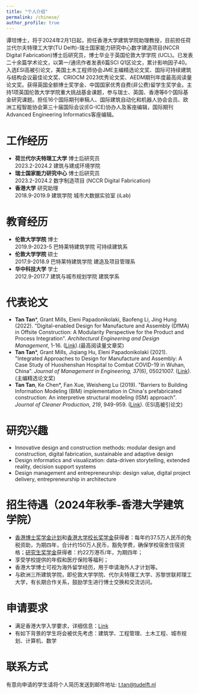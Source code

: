 ```yaml
---
title: "个人介绍"
permalink: /chinese/
author_profile: true
---
```

谭坦博士，将于2024年2月1日起，担任香港大学建筑学院助理教授，目前担任荷兰代尔夫特理工大学(TU Delft)-瑞士国家能力研究中心数字建造项目(NCCR Digital Fabrication)博士后研究员，博士毕业于英国伦敦大学学院 (UCL)。已发表二十余篇学术论文，以第一/通讯作者发表6篇SCI Q1区论文，累计影响因子40。入选ESI高被引论文，美国土木工程师协会JME主编精选论文奖、国际可持续建筑与结构会议最佳论文奖、CRIOCM 2023优秀论文奖、AEDM期刊年度最高阅读量论文奖。获得英国全额博士奖学金、中国国家优秀自费(非公费)留学生奖学金。主持1项英国伦敦大学学院重大挑战基金课题，参与瑞士、英国、香港等6个国际基金研究课题。担任16个国际期刊审稿人、国际建筑自动化和机器人协会会员、欧洲工程智能协会第三十届国际会议(EG-ICE)协办人及客座编辑，国际期刊Advanced Engineering Informatics客座编辑。

# 工作经历
* **荷兰代尔夫特理工大学** 博士后研究员
<br>2023.2-2024.2 建筑与建成环境学院
* **瑞士国家能力研究中心** 博士后研究员
<br>2023.2-2024.2 数字制造项目 (NCCR Digital Fabrication)
* **香港大学** 研究助理
<br>2018.9-2019.9 建筑学院 城市大数据实验室 (iLab)

# 教育经历
* **伦敦大学学院** 博士
<br>2019.9-2023-5 巴特莱特建筑学院 可持续建筑系
* **伦敦大学学院** 硕士
<br>2017.9-2018.9 巴特莱特建筑学院 建造及项目管理系
* **华中科技大学** 学士 
<br>2012.9-2017.7 建筑与城市规划学院 建筑学系  

# 代表论文
* **Tan Tan***, Grant Mills, Eleni Papadonikolaki, Baofeng Li, Jing Hung (2022). "Digital-enabled Design for Manufacture and Assembly (DfMA) in Offsite Construction: A Modularity Perspective for the Product and Process Integration". <i>Architectural Engineering and Design Management</i>, 1-16. ([Link](https://doi.org/10.1080/17452007.2022.2104208)).(最高阅读量文章奖)
* **Tan Tan***, Grant Mills, Jiqiang Hu, Eleni Papadonikolaki (2021). "Integrated Approaches to Design for Manufacture and Assembly: A Case Study of Huoshenshan Hospital to Combat COVID-19 in Wuhan, China". <i>Journal of Management in Engineering, 37</i>(6), 05021007. ([Link](https://ascelibrary.org/doi/abs/10.1061/%28ASCE%29ME.1943-5479.0000972)). (主编精选论文奖)
* **Tan Tan**, Ke Chen*, Fan Xue, Weisheng Lu (2019). "Barriers to Building Information Modeling (BIM) implementation in China's prefabricated construction: An interpretive structural modeling (ISM) approach". <i>Journal of Cleaner Production, 219</i>, 949-959. ([Link](https://www.sciencedirect.com/science/article/abs/pii/S095965261930530X)). (ESI高被引论文)

# 研究兴趣
* Innovative design and construction methods: modular design and construction, digital fabrication, sustainable and adaptive design
* Design informatics and visualization: data-driven storytelling, extended reality, decision support systems
* Design management and entrepreneurship: design value, digital project delivery, entrepreneurship in architecture

# 招生待遇（2024年秋季-香港大学建筑学院）
* [香港博士奖学金计划](https://gradsch.hku.hk/prospective_students/fees_scholarships_and_financial_support/hong_kong_phd_fellowship_scheme)和[香港大学校长奖学金](https://gradsch.hku.hk/prospective_students/fees_scholarships_and_financial_support/hku_presidential_phd_scholar_programme)获得者：每年约37.5万人民币的免税资助，为期四年，合计约150万人民币，豁免学费，确保学校宿舍住宿资格；[研究生奖学金](https://gradsch.hku.hk/prospective_students/fees_scholarships_and_financial_support/postgraduate_scholarships)获得者：约22万港币/年，为期四年；
* 享受学校提供的年假和医疗保险等福利；
* 香港大学博士可视为海外留学经历，用于申请海外人才计划等。
* 与欧洲三所建筑学院，即伦敦大学学院、代尔夫特理工大学、苏黎世联邦理工大学，有长期合作关系，鼓励学生进行博士交换和交流访问。

# 申请要求
* 满足香港大学入学要求，详细信息：[Link](https://engg.hku.hk/Admissions/PhD-MPhil/Admission-Requirements)
* 有如下背景的学生将会被优先考虑：建筑学、工程管理、土木工程、城市规划、计算机、数学

# 联系方式
有意向申请的学生请将个人简历发送到邮件地址: t.tan@tudelft.nl


